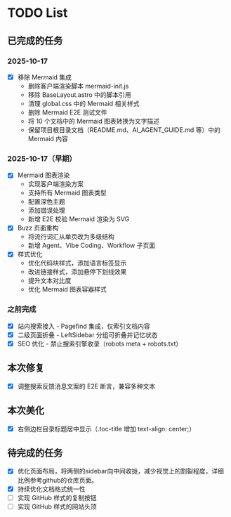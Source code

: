 # TODO List

## 已完成的任务

### 2025-10-17

- [x] 移除 Mermaid 集成
  - 删除客户端渲染脚本 mermaid-init.js
  - 移除 BaseLayout.astro 中的脚本引用
  - 清理 global.css 中的 Mermaid 相关样式
  - 删除 Mermaid E2E 测试文件
  - 将 10 个文档中的 Mermaid 图表转换为文字描述
  - 保留项目根目录文档（README.md、AI_AGENT_GUIDE.md 等）中的 Mermaid 内容

### 2025-10-17（早期）

- [x] Mermaid 图表渲染
  - 实现客户端渲染方案
  - 支持所有 Mermaid 图表类型
  - 配置深色主题
  - 添加错误处理
  - 新增 E2E 校验 Mermaid 渲染为 SVG
- [x] Buzz 页面重构
  - 将流行词汇从单页改为多级结构
  - 新增 Agent、Vibe Coding、Workflow 子页面
- [x] 样式优化
  - 优化代码块样式，添加语言标签显示
  - 改进链接样式，添加悬停下划线效果
  - 提升文本对比度
  - 优化 Mermaid 图表容器样式

### 之前完成

- [x] 站内搜索接入 - Pagefind 集成，仅索引文档内容
- [x] 二级页面折叠 - LeftSidebar 分组可折叠并记忆状态
- [x] SEO 优化 - 禁止搜索引擎收录（robots meta + robots.txt）

## 本次修复

- [x] 调整搜索反馈消息文案的 E2E 断言，兼容多种文本

## 本次美化

- [x] 右侧边栏目录标题居中显示（.toc-title 增加 text-align: center;）

## 待完成的任务

- [x] 优化页面布局，将两侧的sidebar向中间收拢，减少视觉上的割裂程度，详细比例参考github的仓库页面。
- [x] 持续优化文档格式统一性
- [ ] 实现 GitHub 样式的复制按钮
- [ ] 实现 GitHub 样式的网站头顶
